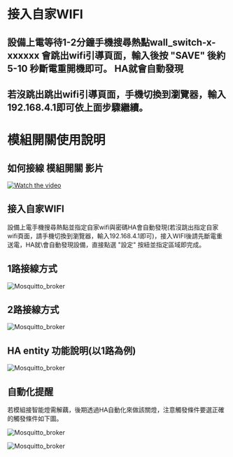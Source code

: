 # 接入自家WIFI

## 設備上電等待1-2分鐘手機搜尋熱點wall_switch-x-xxxxxx 會跳出wifi引導頁面，輸入後按 "SAVE" 後約 5-10 秒斷電重開機即可。 HA就會自動發現 
## 若沒跳出跳出wifi引導頁面，手機切換到瀏覽器，輸入192.168.4.1即可依上面步驟繼續。

# 模組開關使用說明 
## 如何接線 模組開關 影片
[![Watch the video](/module_switch/image/154644.png)](https://youtu.be/oL1PVQXvEHQ?si=OWOFjIUSMLn_HVU_)

## 接入自家WIFI

設備上電手機搜尋熱點並指定自家wifi與密碼HA會自動發現(若沒跳出指定自家wifi頁面，請手機切換到瀏覽器，輸入192.168.4.1即可)，接入WIFI後請先斷電重送電，HA就\會自動發現設備，直接點選 "設定" 按紐並指定區域即完成。

## 1路接線方式

![Mosquitto_broker](/module_switch/image/214835.png)

## 2路接線方式

![Mosquitto_broker](/module_switch/image/214413.png)

## HA entity 功能說明(以1路為例)

![Mosquitto_broker](/module_switch/image/092704.png)


## 自動化提醒

若模組接智能燈需解藕，後期透過HA自動化來做該關燈，注意觸發條件要選正確的觸發條件如下圖。

![Mosquitto_broker](/module_switch/image/213942.png)

![Mosquitto_broker](/module_switch/image/214028.png)


